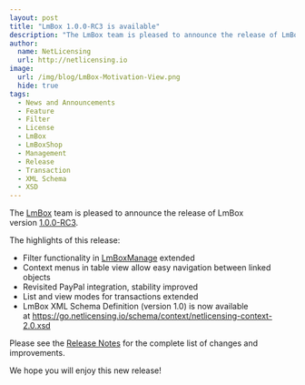 ```yaml
---
layout: post
title: "LmBox 1.0.0-RC3 is available"
description: "The LmBox team is pleased to announce the release of LmBox version 1.0.0-RC3"
author:
  name: NetLicensing
  url: http://netlicensing.io
image:
  url: /img/blog/LmBox-Motivation-View.png
  hide: true
tags:
  - News and Announcements
  - Feature
  - Filter
  - License
  - LmBox
  - LmBoxShop
  - Management
  - Release
  - Transaction
  - XML Schema
  - XSD
---
```


The <a title="LmBox - Innovative License Management Solution" href="http://netlicensing.io">LmBox</a> team is pleased to announce the release of LmBox version <a title="Release Notes - LmBox 1.0.0-RC3" href="https://www.labs64.de/confluence/x/wwCo" target="_blank">1.0.0-RC3</a>.

The highlights of this release:

  * Filter functionality in <a title="LmBoxManage" href="https://go.netlicensing.io/console/v2/?lc=4b566c7e20&source=lmbox001" target="_blank">LmBoxManage</a> extended
  * Context menus in table view allow easy navigation between linked objects
  * Revisited PayPal integration, stability improved
  * List and view modes for transactions extended
  * LmBox XML Schema Definition (version 1.0) is now available at <a title="LmBox XML Schema" href="https://go.netlicensing.io/schema/context/netlicensing-context-2.0.xsd" target="_blank">https://go.netlicensing.io/schema/context/netlicensing-context-2.0.xsd</a>

Please see the <a title="Release Notes - LmBox 1.0.0-RC3" href="https://www.labs64.de/confluence/x/wwCo" target="_blank">Release Notes</a> for the complete list of changes and improvements.

We hope you will enjoy this new release!

